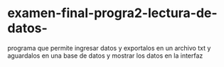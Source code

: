 # examen-final-progra2-lectura-de-datos-
programa que permite ingresar datos y exportalos en un archivo txt y aguardalos en una base de datos y mostrar los datos en  la interfaz
